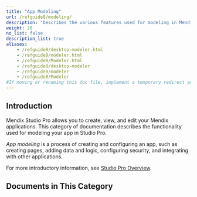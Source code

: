 ```yaml
---
title: "App Modeling"
url: /refguide8/modeling/
description: "Describes the various features used for modeling in Mendix Studio Pro, including document templates, the domain model, microflows, modules, pages, and security."
weight: 20
no_list: false
description_list: true 
aliases:
    - /refguide8/desktop-modeler.html
    - /refguide8/modeler.html
    - /refguide8/Modeler.html
    - /refguide8/desktop-modeler
    - /refguide8/modeler
    - /refguide8/Modeler
#If moving or renaming this doc file, implement a temporary redirect and let the respective team know they should update the URL in the product. See Mapping to Products for more details.1 Introduction
---
```


## Introduction

Mendix Studio Pro allows you to create, view, and edit your Mendix applications. This category of documentation describes the functionality used for modeling your app in Studio Pro. 

*App modeling* is a process of creating and configuring an app, such as creating pages, adding data and logic, configuring security, and integrating with other applications. 

For more introductory information, see [Studio Pro Overview](/refguide8/studio-pro-overview/).

## Documents in This Category
